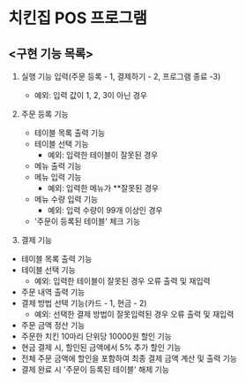 # 치킨집 POS 프로그램

## <구현 기능 목록>

1. 실행 기능 입력(주문 등록 - 1, 결제하기 - 2, 프로그램 종료 -3)
    - 예외: 입력 값이 1, 2, 3이 아닌 경우
2. 주문 등록 기능
    - 테이블 목록 출력 기능 
    - 테이블 선택 기능
        - 예외: 입력한 테이블이 잘못된 경우
    - 메뉴 출력 기능
    - 메뉴 입력 기능
        - 예외: 입력한 메뉴가 **잘못된 경우
    - 메뉴 수량 입력 기능
        - 예외: 입력 수량이 99개 이상인 경우
    - '주문이 등록된 테이블' 체크 기능

3. 결제 기능

- 테이블 목록 출력 기능
- 테이블 선택 기능
    - 예외: 입력한 테이블이 잘못된 경우 오류 출력 및 재입력
- 주문 내역 출력 기능
- 결제 방법 선택 기능(카드 - 1, 현금 - 2)
    - 예외: 선택한 결제 방법이 잘못입력된 경우 오류 출력 및 재입력
- 주문 금액 정산 기능
- 주문한 치킨 10마리 단위당 10000원 할인 기능
- 현금 결제 시, 할인된 금액에서 5% 추가 할인 기능
- 전체 주문 금액에 할인을 포함하여 최종 결제 금액 계산 및 출력 기능
- 결제 완료 시 '주문이 등록된 테이블' 해제 기능
